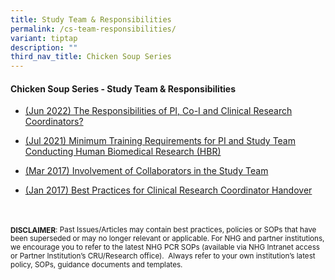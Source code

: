 ```yaml
---
title: Study Team & Responsibilities
permalink: /cs-team-responsibilities/
variant: tiptap
description: ""
third_nav_title: Chicken Soup Series
---
```

<h4><strong>Chicken Soup Series - Study Team &amp; Responsibilities</strong></h4>
<p></p>
<ul data-tight="true" class="tight">
<li>
<p><a href="/files/Chicken Soup/StudyTeamResponsibilities/Jun_22__The_Responsibilities_of_PI__Co_I_and_Clinical_Research_Coordinators.pdf" rel="noopener noreferrer nofollow" target="_blank">(Jun 2022) The Responsibilities of PI, Co-I and Clinical Research Coordinators?</a>
</p>
</li>
<li>
<p><a href="/files/Chicken Soup/StudyTeamResponsibilities/Jul_21__Minimum_Training_Requirements_for_PI_and_Study_Team_Conducting_Human_Biomedical_Research__HBR_.pdf" rel="noopener noreferrer nofollow" target="_blank">(Jul 2021) Minimum Training Requirements for PI and Study Team Conducting Human Biomedical Research (HBR)</a>
</p>
</li>
<li>
<p><a href="/files/Chicken Soup/StudyTeamResponsibilities/Mar_17__Involvement_of_Collaborators_in_the_Study_Team.pdf" rel="noopener noreferrer nofollow" target="_blank">(Mar 2017) Involvement of Collaborators in the Study Team</a>
</p>
</li>
<li>
<p><a href="/files/Chicken Soup/StudyTeamResponsibilities/Jan_17__Best_Practices_for_Clinical_Research_Coordinator_Handover.pdf" rel="noopener noreferrer nofollow" target="_blank">(Jan 2017) Best Practices for Clinical Research Coordinator Handover</a>
</p>
</li>
</ul>
<p>
<br>
<br><strong><sub>DISCLAIMER</sub></strong><sub>: Past Issues/Articles may contain best practices, policies or SOPs that have been superseded or may no longer relevant or applicable. For NHG and partner institutions, we encourage you to refer to the latest NHG PCR SOPs (available via NHG Intranet access or Partner Institution’s CRU/Research office).&nbsp; Always refer to your own institution’s latest policy, SOPs, guidance documents and templates.</sub>
</p>
<p></p>